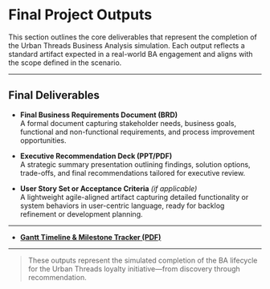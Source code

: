 # Final Project Outputs

This section outlines the core deliverables that represent the completion of the Urban Threads Business Analysis simulation. Each output reflects a standard artifact expected in a real-world BA engagement and aligns with the scope defined in the scenario.

---

## Final Deliverables

- **Final Business Requirements Document (BRD)**  
  A formal document capturing stakeholder needs, business goals, functional and non-functional requirements, and process improvement opportunities.

- **Executive Recommendation Deck (PPT/PDF)**  
  A strategic summary presentation outlining findings, solution options, trade-offs, and final recommendations tailored for executive review.

- **User Story Set or Acceptance Criteria** *(if applicable)*  
  A lightweight agile-aligned artifact capturing detailed functionality or system behaviors in user-centric language, ready for backlog refinement or development planning.

---

- **[Gantt Timeline & Milestone Tracker (PDF)](../Documentation/Urban_Threads_Gantt_Timeline_NicoleReaves_v1.0.pdf)**

---

> These outputs represent the simulated completion of the BA lifecycle for the Urban Threads loyalty initiative—from discovery through recommendation.
